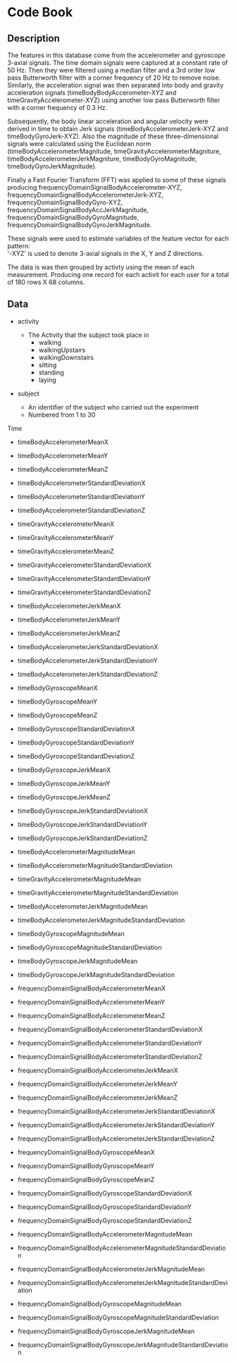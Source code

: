 # Code Book

## Description

The features in this database come from the accelerometer and gyroscope 3-axial signals. The time domain signals were captured at a constant rate of 50 Hz. Then they were filtered using a median filter and a 3rd order low pass Butterworth filter with a corner frequency of 20 Hz to remove noise. Similarly, the acceleration signal was then separated into body and gravity acceleration signals (timeBodyBodyAccerometer-XYZ and timeGravityAccelerometer-XYZ) using another low pass Butterworth filter with a corner frequency of 0.3 Hz. 

Subsequently, the body linear acceleration and angular velocity were derived in time to obtain Jerk signals (timeBodyAccelerometerJerk-XYZ and timeBodyGyroJerk-XYZ). Also the magnitude of these three-dimensional signals were calculated using the Euclidean norm (timeBodyAccelerometerMagnitude, timeGravityAccelerometerMagniture, timeBodyAccelerometerJerkMagniture, timeBodyGyroMagnitude, timeBodyGyroJerkMagnitude). 

Finally a Fast Fourier Transform (FFT) was applied to some of these signals producing frequencyDomainSignalBodyAccelerometer-XYZ, frequencyDomainSignalBodyAccelerometerJerk-XYZ, frequencyDomainSignalBodyGyro-XYZ, frequencyDomainSignalBodyAccJerkMagnitude, frequencyDomainSignalBodyGyroMagnitude, frequencyDomainSignalBodyGyroJerkMagnitude.

These signals were used to estimate variables of the feature vector for each pattern:  
'-XYZ' is used to denote 3-axial signals in the X, Y and Z directions.

The data is was then grouped by activty using the mean of each measurement. Producing one record for each activit for each user for a total of 180 rows X 68 columns.

## Data

- activity
	- The Activity that the subject took place in
		- walking
		- walkingUpstairs
		- walkingDownstairs
		- sitting
		- standing
		- laying

- subject
	- An identifier of the subject who carried out the experiment
	- Numbered from 1 to 30

Time
- timeBodyAccelerometerMeanX
- timeBodyAccelerometerMeanY
- timeBodyAccelerometerMeanZ

- timeBodyAccelerometerStandardDeviationX
- timeBodyAccelerometerStandardDeviationY
- timeBodyAccelerometerStandardDeviationZ

- timeGravityAccelerometerMeanX
- timeGravityAccelerometerMeanY
- timeGravityAccelerometerMeanZ

- timeGravityAccelerometerStandardDeviationX
- timeGravityAccelerometerStandardDeviationY
- timeGravityAccelerometerStandardDeviationZ

- timeBodyAccelerometerJerkMeanX
- timeBodyAccelerometerJerkMeanY
- timeBodyAccelerometerJerkMeanZ

- timeBodyAccelerometerJerkStandardDeviationX
- timeBodyAccelerometerJerkStandardDeviationY
- timeBodyAccelerometerJerkStandardDeviationZ

- timeBodyGyroscopeMeanX
- timeBodyGyroscopeMeanY
- timeBodyGyroscopeMeanZ

- timeBodyGyroscopeStandardDeviationX
- timeBodyGyroscopeStandardDeviationY
- timeBodyGyroscopeStandardDeviationZ

- timeBodyGyroscopeJerkMeanX
- timeBodyGyroscopeJerkMeanY
- timeBodyGyroscopeJerkMeanZ

- timeBodyGyroscopeJerkStandardDeviationX
- timeBodyGyroscopeJerkStandardDeviationY
- timeBodyGyroscopeJerkStandardDeviationZ

- timeBodyAccelerometerMagnitudeMean
- timeBodyAccelerometerMagnitudeStandardDeviation

- timeGravityAccelerometerMagnitudeMean
- timeGravityAccelerometerMagnitudeStandardDeviation

- timeBodyAccelerometerJerkMagnitudeMean
- timeBodyAccelerometerJerkMagnitudeStandardDeviation

- timeBodyGyroscopeMagnitudeMean
- timeBodyGyroscopeMagnitudeStandardDeviation
- timeBodyGyroscopeJerkMagnitudeMean
- timeBodyGyroscopeJerkMagnitudeStandardDeviation

- frequencyDomainSignalBodyAccelerometerMeanX
- frequencyDomainSignalBodyAccelerometerMeanY
- frequencyDomainSignalBodyAccelerometerMeanZ

- frequencyDomainSignalBodyAccelerometerStandardDeviationX
- frequencyDomainSignalBodyAccelerometerStandardDeviationY
- frequencyDomainSignalBodyAccelerometerStandardDeviationZ

- frequencyDomainSignalBodyAccelerometerJerkMeanX
- frequencyDomainSignalBodyAccelerometerJerkMeanY
- frequencyDomainSignalBodyAccelerometerJerkMeanZ

- frequencyDomainSignalBodyAccelerometerJerkStandardDeviationX
- frequencyDomainSignalBodyAccelerometerJerkStandardDeviationY
- frequencyDomainSignalBodyAccelerometerJerkStandardDeviationZ

- frequencyDomainSignalBodyGyroscopeMeanX
- frequencyDomainSignalBodyGyroscopeMeanY
- frequencyDomainSignalBodyGyroscopeMeanZ

- frequencyDomainSignalBodyGyroscopeStandardDeviationX
- frequencyDomainSignalBodyGyroscopeStandardDeviationY
- frequencyDomainSignalBodyGyroscopeStandardDeviationZ

- frequencyDomainSignalBodyAccelerometerMagnitudeMean
- frequencyDomainSignalBodyAccelerometerMagnitudeStandardDeviation

- frequencyDomainSignalBodyAccelerometerJerkMagnitudeMean
- frequencyDomainSignalBodyAccelerometerJerkMagnitudeStandardDeviation

- frequencyDomainSignalBodyGyroscopeMagnitudeMean
- frequencyDomainSignalBodyGyroscopeMagnitudeStandardDeviation

- frequencyDomainSignalBodyGyroscopeJerkMagnitudeMean
- frequencyDomainSignalBodyGyroscopeJerkMagnitudeStandardDeviation